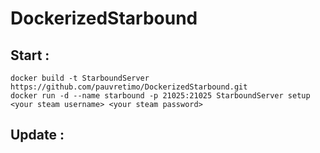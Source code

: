 # DockerizedStarbound

## Start :

    docker build -t StarboundServer https://github.com/pauvretimo/DockerizedStarbound.git
    docker run -d --name starbound -p 21025:21025 StarboundServer setup <your steam username> <your steam password>

## Update :
